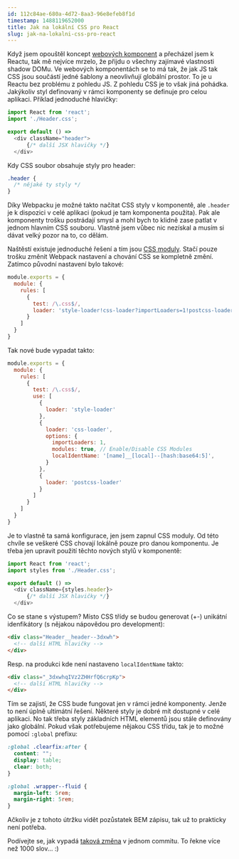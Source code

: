 ```yaml
---
id: 112c84ae-680a-4d72-8aa3-96e8efeb8f1d
timestamp: 1488119652000
title: Jak na lokální CSS pro React
slug: jak-na-lokalni-css-pro-react
---
```

Když jsem opouštěl koncept [webových komponent](1-od-komponent-zpet-ke-komponentam) a přecházel jsem k Reactu, tak mě nejvíce mrzelo, že přijdu o všechny zajímavé vlastnosti shadow DOMu. Ve webových komponentách se to má tak, že jak JS tak CSS jsou součástí jedné šablony a neovlivňují globální prostor. To je u Reactu bez problému z pohledu JS. Z pohledu CSS je to však jiná pohádka. Jakýkoliv styl definovaný v rámci komponenty se definuje pro celou aplikaci. Příklad jednoduché hlavičky:

```js
import React from 'react';
import './Header.css';

export default () =>
  <div className="header">
	  {/* další JSX hlavičky */}
  </div>
```

Kdy CSS soubor obsahuje styly pro header:

```css
.header {
  /* nějaké ty styly */
}
```

Díky Webpacku je možné takto načítat CSS styly v komponentě, ale `.header` je k dispozici v celé aplikaci (pokud je tam komponenta použita). Pak ale komponenty trošku postrádají smysl a mohl bych to klidně zase patlat v jednom hlavním CSS souboru. Vlastně jsem vůbec nic nezískal a musím si dávat velký pozor na to, co dělám.

Naštěstí existuje jednoduché řešení a tím jsou [CSS moduly](https://github.com/css-modules/css-modules). Stačí pouze trošku změnit Webpack nastavení a chování CSS se kompletně změní. Zatímco původní nastavení bylo takové:

```js
module.exports = {
  module: {
    rules: [
      {
        test: /\.css$/,
        loader: 'style-loader!css-loader?importLoaders=1!postcss-loader'
      }
    ]
  }
}
```

Tak nové bude vypadat takto:

```js
module.exports = {
  module: {
    rules: [
      {
        test: /\.css$/,
        use: [
          {
            loader: 'style-loader'
          },
          {
            loader: 'css-loader',
            options: {
              importLoaders: 1,
              modules: true, // Enable/Disable CSS Modules
              localIdentName: '[name]__[local]--[hash:base64:5]',
            }
          },
          {
            loader: 'postcss-loader'
          }
        ]
      }
    ]
  }
}
```

Je to vlastně ta samá konfigurace, jen jsem zapnul CSS moduly. Od této chvíle se veškeré CSS chovají lokálně pouze pro danou komponentu. Je třeba jen upravit použití těchto nových stylů v komponentě:

```js
import React from 'react';
import styles from './Header.css';

export default () =>
  <div className={styles.header}>
	  {/* další JSX hlavičky */}
  </div>
```

Co se stane s výstupem? Místo CSS třídy se budou generovat (+-) unikátní idenfikátory (s nějakou nápovědou pro development):

```html
<div class="Header__header--3dxwh">
  <!-- další HTML hlavičky -->
</div>
```

Resp. na produkci kde není nastaveno `localIdentName` takto:

```html
<div class="_3dxwhqIVz2ZHHrfQ6crpKp">
  <!-- další HTML hlavičky -->
</div>
```

Tím se zajistí, že CSS bude fungovat jen v rámci jedné komponenty. Jenže to není úplně ultimátní řešení. Některé styly je dobré mít dostupné v celé aplikaci. No tak třeba styly základních HTML elementů jsou stále definovány jako globální. Pokud však potřebujeme nějakou CSS třídu, tak je to možné pomocí `:global` prefixu:

```css
:global .clearfix:after {
  content: "";
  display: table;
  clear: both;
}

:global .wrapper--fluid {
  margin-left: 5rem;
  margin-right: 5rem;
}
```

Ačkoliv je z tohoto útržku vidět pozůstatek BEM zápisu, tak už to prakticky není potřeba.

Podívejte se, jak vypadá [taková změna](https://github.com/adeira/connector-frontend/commit/e3106bd84952da4350af0d9a9329a3f747724571) v jednom commitu. To řekne více než 1000 slov... :)